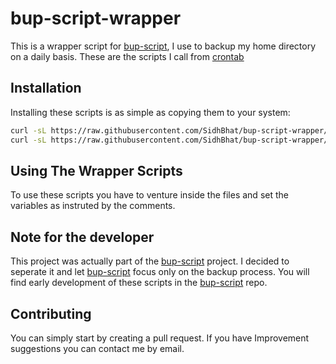 # bup-script-wrapper

This is a wrapper script for [bup-script](https://github.com/SidhBhat/bup-script), I use to backup
my home directory on a daily basis. These are the scripts I call from [crontab](https://en.wikipedia.org/wiki/Cron)

## Installation

Installing these scripts is as simple as copying them to your system:

```bash
curl -sL https://raw.githubusercontent.com/SidhBhat/bup-script-wrapper/main/backup.sh > backup.sh
curl -sL https://raw.githubusercontent.com/SidhBhat/bup-script-wrapper/main/backup-root.sh > backup-root.sh
```

## Using The Wrapper Scripts

To use these scripts you have to venture inside the files and set the variables as instruted by the comments.

## Note for the developer

This project was actually part of the [bup-script](https://github.com/SidhBhat/bup-script) project. I decided
to seperate it and let [bup-script](https://github.com/SidhBhat/bup-script) focus only on the backup process.
You will find early development of these scripts in the [bup-script](https://github.com/SidhBhat/bup-script)
repo.

## Contributing

You can simply start by creating a pull request. If you have Improvement suggestions you can contact me by email.
